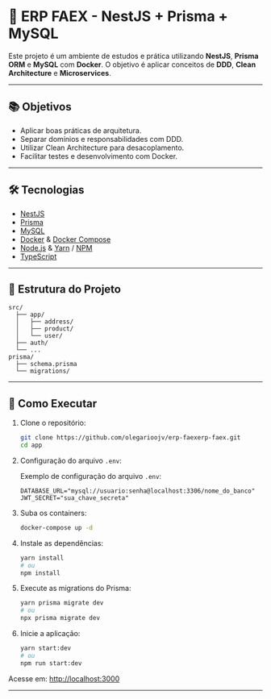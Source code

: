 # 🚀 ERP FAEX - NestJS + Prisma + MySQL

Este projeto é um ambiente de estudos e prática utilizando **NestJS**, **Prisma ORM** e **MySQL** com **Docker**. O objetivo é aplicar conceitos de **DDD**, **Clean Architecture** e **Microservices**.

---

## 📚 Objetivos

- Aplicar boas práticas de arquitetura.
- Separar domínios e responsabilidades com DDD.
- Utilizar Clean Architecture para desacoplamento.
- Facilitar testes e desenvolvimento com Docker.

---

## 🛠️ Tecnologias

- [NestJS](https://nestjs.com/)
- [Prisma](https://www.prisma.io/)
- [MySQL](https://www.mysql.com/)
- [Docker](https://www.docker.com/) & [Docker Compose](https://docs.docker.com/compose/)
- [Node.js](https://nodejs.org/) & [Yarn](https://yarnpkg.com/) / [NPM](https://www.npmjs.com/)
- [TypeScript](https://www.typescriptlang.org/)

---

## 📂 Estrutura do Projeto

```
src/
  ├── app/
  │   ├── address/
  │   ├── product/
  │   └── user/
  ├── auth/
  └── ...
prisma/
  ├── schema.prisma
  └── migrations/
```

---

## 🚀 Como Executar

1. Clone o repositório:
   ```bash
   git clone https://github.com/olegarioojv/erp-faexerp-faex.git
   cd app
   ```

2. Configuração do arquivo `.env`:

   Exemplo de configuração do arquivo `.env`:
   ```
   DATABASE_URL="mysql://usuario:senha@localhost:3306/nome_do_banco"
   JWT_SECRET="sua_chave_secreta"
   ```

3. Suba os containers:
   ```bash
   docker-compose up -d
   ```

4. Instale as dependências:
   ```bash
   yarn install
   # ou
   npm install
   ```

5. Execute as migrations do Prisma:
   ```bash
   yarn prisma migrate dev
   # ou
   npx prisma migrate dev
   ```

6. Inicie a aplicação:
   ```bash
   yarn start:dev
   # ou
   npm run start:dev
   ```

Acesse em: [http://localhost:3000](http://localhost:3000)

---
